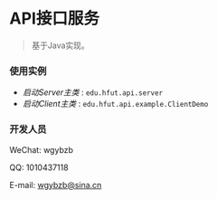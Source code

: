 
# API接口服务

> 基于Java实现。

### 使用实例

* *启动Server主类* :  `edu.hfut.api.server`
* *启动Client主类* :  `edu.hfut.api.example.ClientDemo`

### 开发人员

WeChat: wgybzb

QQ: 1010437118

E-mail: wgybzb@sina.cn
